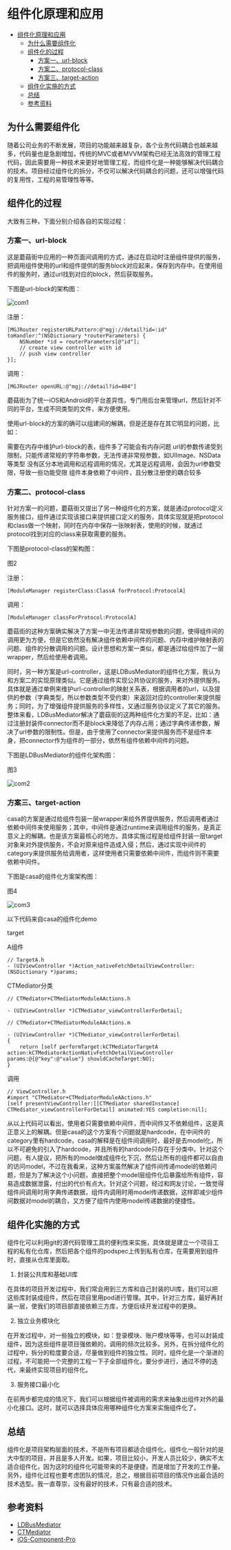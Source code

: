 # 组件化原理和应用

- [组件化原理和应用](#%E7%BB%84%E4%BB%B6%E5%8C%96%E5%8E%9F%E7%90%86%E5%92%8C%E5%BA%94%E7%94%A8)
  - [为什么需要组件化](#%E4%B8%BA%E4%BB%80%E4%B9%88%E9%9C%80%E8%A6%81%E7%BB%84%E4%BB%B6%E5%8C%96)
  - [组件化的过程](#%E7%BB%84%E4%BB%B6%E5%8C%96%E7%9A%84%E8%BF%87%E7%A8%8B)
    - [方案一、url-block](#%E6%96%B9%E6%A1%88%E4%B8%80url-block)
    - [方案二、protocol-class](#%E6%96%B9%E6%A1%88%E4%BA%8Cprotocol-class)
    - [方案三、target-action](#%E6%96%B9%E6%A1%88%E4%B8%89target-action)
  - [组件化实施的方式](#%E7%BB%84%E4%BB%B6%E5%8C%96%E5%AE%9E%E6%96%BD%E7%9A%84%E6%96%B9%E5%BC%8F)
  - [总结](#%E6%80%BB%E7%BB%93)
  - [参考资料](#%E5%8F%82%E8%80%83%E8%B5%84%E6%96%99)

## 为什么需要组件化
随着公司业务的不断发展，项目的功能越来越复杂，各个业务代码耦合也越来越多，代码量也是急剧增加，传统的MVC或者MVVM架构已经无法高效的管理工程代码，因此需要用一种技术来更好地管理工程，而组件化是一种能够解决代码耦合的技术。项目经过组件化的拆分，不仅可以解决代码耦合的问题，还可以增强代码的复用性，工程的易管理性等等。

## 组件化的过程

大致有三种，下面分别介绍各自的实现过程：

### 方案一、url-block

这是蘑菇街中应用的一种页面间调用的方式，通过在启动时注册组件提供的服务，把调用组件使用的url和组件提供的服务block对应起来，保存到内存中。在使用组件的服务时，通过url找到对应的block，然后获取服务。

下图是url-block的架构图：

![com1](./com-1.jpeg)

注册：

    [MGJRouter registerURLPattern:@"mgj://detail?id=:id" toHandler:^(NSDictionary *routerParameters) {
        NSNumber *id = routerParameters[@"id"];
        // create view controller with id
        // push view controller
    }];

调用：

    [MGJRouter openURL:@"mgj://detail?id=404"]

蘑菇街为了统一iOS和Android的平台差异性，专门用后台来管理url，然后针对不同的平台，生成不同类型的文件，来方便使用。

使用url-block的方案的确可以组建间的解耦，但是还是存在其它明显的问题，比如：

需要在内存中维护url-block的表，组件多了可能会有内存问题
url的参数传递受到限制，只能传递常规的字符串参数，无法传递非常规参数，如UIImage、NSData等类型
没有区分本地调用和远程调用的情况，尤其是远程调用，会因为url参数受限，导致一些功能受限
组件本身依赖了中间件，且分散注册使的耦合较多

### 方案二、protocol-class

针对方案一的问题，蘑菇街又提出了另一种组件化的方案，就是通过protocol定义服务接口，组件通过实现该接口来提供接口定义的服务，具体实现就是把protocol和class做一个映射，同时在内存中保存一张映射表，使用的时候，就通过protocol找到对应的class来获取需要的服务。

下图是protocol-class的架构图：

图2




注册：

    [ModuleManager registerClass:ClassA forProtocol:ProtocolA]

调用：

    [ModuleManager classForProtocol:ProtocolA]

蘑菇街的这种方案确实解决了方案一中无法传递非常规参数的问题，使得组件间的调用更为方便，但是它依然没有解决组件依赖中间件的问题、内存中维护映射表的问题、组件的分散调用的问题。设计思想和方案一类似，都是通过给组件加了一层wrapper，然后给使用者调用。

同时，另一种方案是url-controller，这是LDBusMediator的组件化方案，我认为和方案二的实现原理类似。它是通过组件实现公共协议的服务，来对外提供服务。具体就是通过单例来维护url-controller的映射关系表，根据调用者的url，以及提供的参数（字典类型，所以参数类型不受约束）来返回对应的controller来提供服务；同时，为了增强组件提供服务的多样性，又通过服务协议定义了其它的服务。整体来看，LDBusMediator解决了蘑菇街的这两种组件化方案的不足，比如：通过注册封装件connector而不是block来降低了内存占用；通过字典传递参数，解决了url参数的限制性。但是，由于使用了connector来提供服务而不是组件本身，把connector作为组件的一部分，依然有组件依赖中间件的问题。

下图是LDBusMediator的组件化架构图：

图3

![com2](./com-2.jpeg)

### 方案三、target-action

casa的方案是通过给组件包装一层wrapper来给外界提供服务，然后调用者通过依赖中间件来使用服务；其中，中间件是通过runtime来调用组件的服务，是真正意义上的解耦，也是该方案最核心的地方。具体实施过程是给组件封装一层target对象来对外提供服务，不会对原来组件造成入侵；然后，通过实现中间件的category来提供服务给调用者，这样使用者只需要依赖中间件，而组件则不需要依赖中间件。

下图是casa的组件化方案架构图：

图4

![com3](./com-3.png)

以下代码来自casa的组件化demo

target

A组件

    // TargetA.h
    - (UIViewController *)Action_nativeFetchDetailViewController:(NSDictionary *)params;
  
CTMediator分类

    // CTMediator+CTMediatorModuleAActions.h

    - (UIViewController *)CTMediator_viewControllerForDetail;

    // CTMediator+CTMediatorModuleAActions.m

    - (UIViewController *)CTMediator_viewControllerForDetail
    {
        return [self performTarget:kCTMediatorTargetA action:kCTMediatorActionNativFetchDetailViewController params:@{@"key":@"value"} shouldCacheTarget:NO];
    }

调用

    // ViewController.h
    #import "CTMediator+CTMediatorModuleAActions.h"
    [self presentViewController:[[CTMediator sharedInstance] CTMediator_viewControllerForDetail] animated:YES completion:nil];
从以上代码可以看出，使用者只需要依赖中间件，而中间件又不依赖组件，这是真正意义上的解耦。但是casa的这个方案有个问题就是hardcode，在中间件的category里有hardcode，casa的解释是在组件间调用时，最好是去model化，所以不可避免的引入了hardcode，并且所有的hardcode只存在于分类中。针对这个问题，有人提议，把所有的model做成组件化下沉，然后让所有的组件都可以自由的访问model，不过在我看来，这种方案虽然解决了组件间传递model的依赖问题，但是为了解决这个小问题，直接把整个model层组件化后暴露给所有组件，容易造成数据泄露，付出的代价有点大。针对这个问题，经过和网友讨论，一致觉得组件间调用时用字典传递数据，组件内调用时用model传递数据，这样即减少组件间数据对model的耦合，又方便了组件内使用model传递数据的便捷性。

## 组件化实施的方式
组件化可以利用git的源代码管理工具的便利性来实施，具体就是建立一个项目工程的私有化仓库，然后把各个组件的podspec上传到私有仓库，在需要用到组件时，直接从仓库里面取。

1. 封装公共库和基础UI库

在具体的项目开发过程中，我们常会用到三方库和自己封装的UI库，我们可以把这些库封装成组件，然后在项目里用pod进行管理。其中，针对三方库，最好再封装一层，使我们的项目部直接依赖三方库，方便后续开发过程中的更换。

2. 独立业务模块化

在开发过程中，对一些独立的模块，如：登录模块、账户模块等等，也可以封装成组件，因为这些组件是项目强依赖的，调用的频次比较多。另外，在拆分组件化的过程中，拆分的粒度要合适，尽量做到组件的独立性。同时，组件化是一个渐进的过程，不可能把一个完整的工程一下子全部组件化，要分步进行，通过不停的迭代，来最终实现项目的组件化。

 3. 服务接口最小化

在前两步都完成的情况下，我们可以根据组件被调用的需求来抽象出组件对外的最小化接口。这时，就可以选择具体应用哪种组件化方案来实施组件化了。

## 总结
组件化是项目架构层面的技术，不是所有项目都适合组件化，组件化一般针对的是大中型的项目，并且是多人开发。如果，项目比较小，开发人员比较少，确实不太适合组件化，因为这时的组件化可能带来的不是便捷，而是增加了开发的工作量。另外，组件化过程也要考虑团队的情况，总之，根据目前项目的情况作出最合适的技术选型。我一直尊崇，没有最好的技术，只有最合适的技术。

## 参考资料

+ [LDBusMediator](https://github.com/Lede-Inc/LDBusMediator.git)
+ [CTMediator](https://github.com/casatwy/CTMediator.git)
+ [iOS-Component-Pro](https://github.com/guangqiang-liu/iOS-Component-Pro)